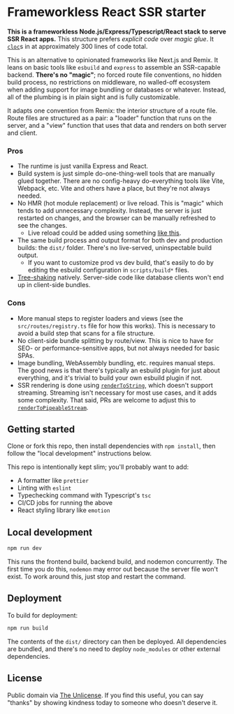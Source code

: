 # Frameworkless React SSR starter

**This is a frameworkless Node.js/Express/Typescript/React stack to serve SSR React apps.** This structure prefers _explicit code_ over _magic glue_. It [`cloc`](https://github.com/AlDanial/cloc)s in at approximately 300 lines of code total.

This is an alternative to opinionated frameworks like Next.js and Remix. It leans on basic tools like `esbuild` and `express` to assemble an SSR-capable backend. **There's no "magic"**; no forced route file conventions, no hidden build process, no restrictions on middleware, no walled-off ecosystem when adding support for image bundling or databases or whatever. Instead, all of the plumbing is in plain sight and is fully customizable.

It adapts one convention from Remix: the interior structure of a route file. Route files are structured as a pair: a "loader" function that runs on the server, and a "view" function that uses that data and renders on both server and client.

### Pros

* The runtime is just vanilla Express and React.
* Build system is just simple do-one-thing-well tools that are manually glued together. There are no config-heavy do-everything tools like Vite, Webpack, etc. Vite and others have a place, but they're not always needed.
* No HMR (hot module replacement) or live reload. This is "magic" which tends to add unnecessary complexity. Instead, the server is just restarted on changes, and the browser can be manually refreshed to see the changes.
  * Live reload could be added using something [like this](https://esbuild.github.io/api/#live-reload).
* The same build process and output format for both dev and production builds: the `dist/` folder. There's no live-served, uninspectable build output.
  * If you want to customize prod vs dev build, that's easily to do by editing the esbuild configuration in `scripts/build*` files.
* [Tree-shaking](https://esbuild.github.io/api/#tree-shaking-and-side-effects) natively. Server-side code like database clients won't end up in client-side bundles.

### Cons

* More manual steps to register loaders and views (see the `src/routes/registry.ts` file for how this works). This is necessary to avoid a build step that scans for a file structure.
* No client-side bundle splitting by route/view. This is nice to have for SEO- or performance-sensitive apps, but not always needed for basic SPAs.
* Image bundling, WebAssembly bundling, etc. requires manual steps. The good news is that there's typically an esbuild plugin for just about everything, and it's trivial to build your own esbuild plugin if not.
* SSR rendering is done using [`renderToString`](https://react.dev/reference/react-dom/server/renderToString), which doesn't support streaming. Streaming isn't necessary for most use cases, and it adds some complexity. That said, PRs are welcome to adjust this to [`renderToPipeableStream`](https://react.dev/reference/react-dom/server/renderToPipeableStream).

## Getting started

Clone or fork this repo, then install dependencies with `npm install`, then follow the "local development" instructions below.

This repo is intentionally kept slim; you'll probably want to add:

* A formatter like `prettier`
* Linting with `eslint`
* Typechecking command with Typescript's `tsc`
* CI/CD jobs for running the above
* React styling library like `emotion`

## Local development

```sh
npm run dev
```

This runs the frontend build, backend build, and nodemon concurrently. The first time you do this, `nodemon` may error out because the server file won't exist. To work around this, just stop and restart the command.

## Deployment

To build for deployment:
```sh
npm run build
```

The contents of the `dist/` directory can then be deployed. All dependencies are bundled, and there's no need to deploy `node_modules` or other external dependencies.

## License

Public domain via [The Unlicense](https://choosealicense.com/licenses/unlicense/#). If you find this useful, you can say "thanks" by showing kindness today to someone who doesn't deserve it.
